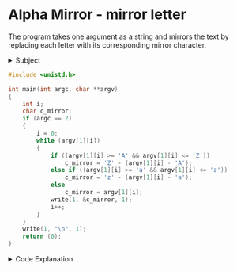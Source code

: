 # Alpha Mirror - mirror letter

The program takes one argument as a string and mirrors the text by replacing each letter with its corresponding mirror character.

<details>
<summary>Subject</summary>

### Subject

     Assignment name    : alpha_mirror
     Expected files     : alpha_mirror.c
     Allowed functions  : write
     --------------------------------------------------------------------------------

     Write a program called alpha_mirror that takes a string and displays this string
     after replacing each alphabetical character by the opposite alphabetical
     character, followed by a newline.

     'a' becomes 'z', 'Z' becomes 'A'
     'd' becomes 'w', 'M' becomes 'N'

     and so on.

     Case is not changed.

     If the number of arguments is not 1, display only a newline.

     Examples:

     $>./alpha_mirror "abc"
     zyx
     $>./alpha_mirror "My horse is Amazing." | cat -e
     Nb slihv rh Znzarmt.$
     $>./alpha_mirror | cat -e
     $
     $>

</details>

```c showLineNumbers
#include <unistd.h>

int main(int argc, char **argv)
{
    int i;
    char c_mirror;
    if (argc == 2)
    {
        i = 0;
        while (argv[1][i])
        {
            if ((argv[1][i] >= 'A' && argv[1][i] <= 'Z'))
                c_mirror = 'Z' - (argv[1][i] - 'A');
            else if ((argv[1][i] >= 'a' && argv[1][i] <= 'z'))
                c_mirror = 'z' - (argv[1][i] - 'a');
            else
                c_mirror = argv[1][i];
            write(1, &c_mirror, 1);
            i++;
        }
    }
    write(1, "\n", 1);
    return (0);
}
```

<details>
<summary>Code Explanation</summary>

### Key Concepts

- **Command-line arguments:** The program uses the `argc` and `argv` parameters of the main function to access the command-line arguments. `argc` represents the number of arguments passed, and `argv` is an array of strings containing the arguments.

- **ASCII values:** The program utilizes the ASCII values of characters to determine their mirror images. The ASCII values of uppercase letters range from 65 ('A') to 90 ('Z'), and the ASCII values of lowercase letters range from 97 ('a') to 122 ('z').

- **Symmetric mirror image:** The mirror image of a letter is determined by subtracting its ASCII value from the corresponding mirror image's ASCII value.

### Code Structure

- **line 7:** Inside the main function, the program checks if exactly one command-line argument is provided (`argc == 2`). If not, the program skips the mirroring process and directly prints a newline character (`\n`) to the standard output.

- **line 9:** If a single command-line argument is provided, the program proceeds to mirror the text. It initializes a variable `i` to 0 and enters a while loop that iterates until the end of the input string (`argv[1][i]`).

- **line 12:** Within the loop, the program checks if the current character is an uppercase letter (`argv[1][i] >= 'A' && argv[1][i] <= 'Z'`). If true, it calculates the mirror image by subtracting the ASCII value of the letter from the ASCII value of `'Z'`. The result is stored in the variable `c_mirror`.

- **line 14:** If the current character is a lowercase letter (`argv[1][i] >= 'a' && argv[1][i] <= 'z'`), the program calculates the mirror image by subtracting the ASCII value of the letter from the ASCII value of `'z'`. Again, the result is stored in `c_mirror`.

- **line 16:** If the current character is neither an uppercase nor a lowercase letter, it is considered a non-alphabetic character, and the program assigns the current character as the mirror image (`c_mirror = argv[1][i]`).

- **line 18:** After calculating the mirror image, the program writes the mirrored character to the standard output using the write function. The loop then increments the value of i to move to the next character in the input string.

- **line 22:** Once the loop finishes, the program writes a newline character (`\n`) to the standard output to separate the mirrored text from the command prompt.

</details>
